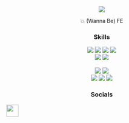 


<div align='center'>
  <img src="https://capsule-render.vercel.app/api?type=transparent&fontColor=2B3C4C&stroke=fff&strokeWidth=1.5&height=300&section=header&text=MIINII🌊&fontSize=90&animation=blinking" />

💥 (Wanna Be) FE

### Skills


  <img src="https://img.shields.io/badge/HTML-E34F26?style=flat-square&logo=HTML5&logoColor=white"/>
  <img src="https://img.shields.io/badge/CSS3-1572B6?style=flat-square&logo=CSS3&logoColor=white"/>
  <img src="https://img.shields.io/badge/JavaScript-F7DF1E?style=flat-square&logo=JavaScript&logoColor=222"/>
  <img src="https://img.shields.io/badge/React-61DAFB?style=flat-square&logo=React&logoColor=222222"/>
  <br />
  <img src="https://img.shields.io/badge/Tailwind CSS-06B6D4?style=flat-square&logo=Tailwind CSS&logoColor=white"/>
  <img src="https://img.shields.io/badge/Bootstrap-7952B3?style=flat-square&logo=Bootstrap&logoColor=white"/>
  <br />
  <br />
  <img src="https://img.shields.io/badge/Adobe XD-FF61F6?style=flat-square&logo=Adobe XD&logoColor=white"/>
  <img src="https://img.shields.io/badge/Figma-F24E1E?style=flat-square&logo=Figma&logoColor=white"/>
  <br />
  <img src="https://img.shields.io/badge/Adobe Illustrator-FF9A00?style=flat-square&logo=Adobe Illustrator&logoColor=white"/>
  <img src="https://img.shields.io/badge/Adobe Photoshop-31A8FF?style=flat-square&logo=Adobe Photoshop&logoColor=white"/>
  <img src="https://img.shields.io/badge/Adobe Lightroom-31A8FF?style=flat-square&logo=Adobe Lightroom&logoColor=white"/>

  
 

### Socials

<p align="left"> <a href="https://www.github.com/MIINII" target="_blank" rel="noreferrer"><img src="https://raw.githubusercontent.com/danielcranney/readme-generator/main/public/icons/socials/github.svg" width="32" height="32" /></a></p>

<!-- ### Badges

<a href="https://github.com/MIINII" align="left"><img src="https://github-readme-stats.vercel.app/api/top-langs/?username=MIINII&langs_count=10&title_color=0891b2&text_color=ffffff&icon_color=0891b2&bg_color=1c1917&hide_border=true&locale=en&custom_title=Top%20%Languages" alt="Top Languages" /></a> -->
</div>
